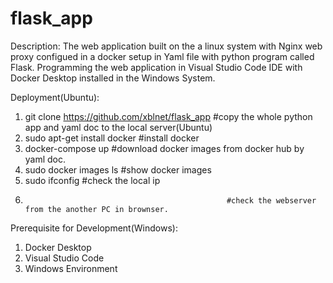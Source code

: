 # flask_app

Description: 
The web application built on the a linux system with Nginx web proxy configued in a docker setup in Yaml file with python program called Flask. 
Programming the web application in Visual Studio Code IDE with Docker Desktop installed in the Windows System.

Deployment(Ubuntu):
  1. git clone https://github.com/xblnet/flask_app    #copy the whole python app and yaml doc to the local server(Ubuntu)
  2. sudo apt-get install docker                      #install docker
  3. docker-compose up                                #download docker images from docker hub by yaml doc.
  4. sudo docker images ls                            #show docker images
  5. sudo ifconfig                                    #check the local ip
  6.                                                  #check the webserver from the another PC in brownser.

Prerequisite for Development(Windows):
  1. Docker Desktop
  2. Visual Studio Code
  3. Windows Environment

